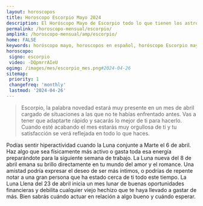 ```yaml
---
layout: horoscopos
title: Horoscopo Escorpio Mayo 2024
description: El Horóscopo Mayo de Escorpio todo lo que tienen los astros preparados para este mes, amor, trabajo, familia. Todo sobre astrologia, tarot, predicciones. Horoscopo gratis en español, predicciones y astrología.
permalink: /horoscopo-mensual/escorpio/
amplink: /horoscopo-mensual/amp/escorpio/
home: FALSE
keywords: horóscopo mayo, horoscopos en español, horóscopo Escorpio mayo , horóscopo esperanza gracia, horoscop, horóscopos gratis, horoscopo Escorpio, Tarot, Astrologia, Zodíaco, Escorpio, horoscopo gratis, horoscopo del mes 
horoscopo:
 signo: escorpio
 video: -DQpmrrAIeU
ogimg: /images/mes/escorpio_mes.png#2024-04-26
sitemap:
 priority: 1
 changefreq: 'monthly'
 lastmod: '2024-04-26'
---
```



 > Escorpio, la palabra novedad estará muy presente en un mes de abril cargado de situaciones a las que no te habías enfrentado antes. Vas a tener que adaptarte rápido y sacarás lo mejor de ti para hacerlo. Cuando esté acabando el mes estarás muy orgullosa de ti y tu satisfacción se verá reflejada en todo lo que haces.



Podías sentir hiperactividad cuando la Luna conjunte a Marte el 6 de abril. Haz algo que sea físicamente más activo o gasta toda esa energía preparándote para la siguiente semana de trabajo. La Luna nueva del 8 de abril emana su brillo directamente en tu mundo del amor y el romance. Una amistad podría expresar el deseo de ser más íntimos, o podrías de repente notar a una gran persona que ha estado cerca de ti todo este tiempo. La Luna Llena del 23 de abril inicia un mes lunar de buenas oportunidades financieras y debilita cualquier viejo hechizo que te haya llevado a gastar de más. Bien sabrás cuándo actuar en relación a algo bueno y cuándo esperar.